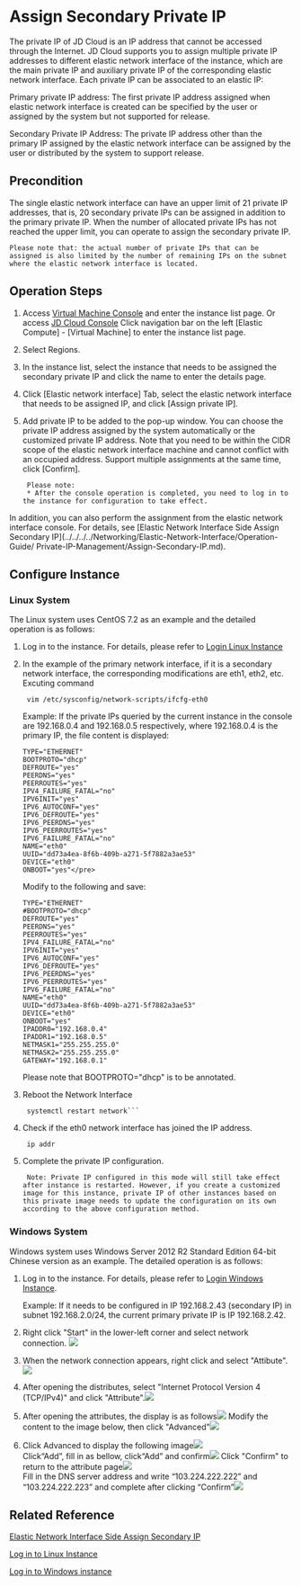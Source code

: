 # Assign Secondary Private IP

The private IP of JD Cloud is an IP address that cannot be accessed through the Internet. JD Cloud supports you to assign multiple private IP addresses to different elastic network interface of the instance, which are the main private IP and auxiliary private IP of the corresponding elastic network interface. Each private IP can be associated to an elastic IP:

Primary private IP address: The first private IP address assigned when elastic network interface is created can be specified by the user or assigned by the system but not supported for release.

Secondary Private IP Address: The private IP address other than the primary IP assigned by the elastic network interface can be assigned by the user or distributed by the system to support release.

## Precondition

The single elastic network interface can have an upper limit of 21 private IP addresses, that is, 20 secondary private IPs can be assigned in addition to the primary private IP. When the number of allocated private IPs has not reached the upper limit, you can operate to assign the secondary private IP.
	
	Please note that: the actual number of private IPs that can be assigned is also limited by the number of remaining IPs on the subnet where the elastic network interface is located.

## Operation Steps

1. Access [Virtual Machine Console](https://cns-console.jdcloud.com/host/compute/list) and enter the instance list page. Or access [JD Cloud Console](https://console.jdcloud.com) Click navigation bar on the left [Elastic Compute] - [Virtual Machine] to enter the instance list page.
2. Select Regions.
3. In the instance list, select the instance that needs to be assigned the secondary private IP and click the name to enter the details page.
4. Click [Elastic network interface] Tab, select the elastic network interface that needs to be assigned IP, and click [Assign private IP].
5. Add private IP to be added to the pop-up window. You can choose the private IP address assigned by the system automatically or the customized private IP address. Note that you need to be within the CIDR scope of the elastic network interface machine and cannot conflict with an occupied address. Support multiple assignments at the same time, click [Confirm].
		
		Please note:
		* After the console operation is completed, you need to log in to the instance for configuration to take effect.

In addition, you can also perform the assignment from the elastic network interface console. For details, see [Elastic Network Interface Side Assign Secondary IP](../../../../Networking/Elastic-Network-Interface/Operation-Guide/ Private-IP-Management/Assign-Secondary-IP.md).

## Configure Instance

### Linux System

The Linux system uses CentOS 7.2 as an example and the detailed operation is as follows:

1. Log in to the instance. For details, please refer to [Login Linux Instance](../../Getting-Start-Linux/Connect-To-Instance.md)

2. In the example of the primary network interface, if it is a secondary network interface, the corresponding modifications are eth1, eth2, etc. Excuting command 

		vim /etc/sysconfig/network-scripts/ifcfg-eth0

	Example: If the private IPs queried by the current instance in the console are 192.168.0.4 and 192.168.0.5 respectively, where 192.168.0.4 is the primary IP, the file content is displayed:

	```
	TYPE="ETHERNET"  
	BOOTPROTO="dhcp"
	DEFROUTE="yes"
	PEERDNS="yes"
	PEERROUTES="yes"
	IPV4_FAILURE_FATAL="no"
	IPV6INIT="yes"
	IPV6_AUTOCONF="yes"
	IPV6_DEFROUTE="yes"
	IPV6_PEERDNS="yes"
	IPV6_PEERROUTES="yes"
	IPV6_FAILURE_FATAL="no"
	NAME="eth0"
	UUID="dd73a4ea-8f6b-409b-a271-5f7882a3ae53"
	DEVICE="eth0"
	ONBOOT="yes"</pre>
	```
	Modify to the following and save:

	```
	TYPE="ETHERNET"
	#BOOTPROTO="dhcp"
	DEFROUTE="yes"
	PEERDNS="yes"
	PEERROUTES="yes"
	IPV4_FAILURE_FATAL="no"
	IPV6INIT="yes"
	IPV6_AUTOCONF="yes"
	IPV6_DEFROUTE="yes"
	IPV6_PEERDNS="yes"
	IPV6_PEERROUTES="yes"
	IPV6_FAILURE_FATAL="no"
	NAME="eth0"
	UUID="dd73a4ea-8f6b-409b-a271-5f7882a3ae53"
	DEVICE="eth0"
	ONBOOT="yes"
	IPADDR0="192.168.0.4"
	IPADDR1="192.168.0.5"
	NETMASK1="255.255.255.0"
	NETMASK2="255.255.255.0"
	GATEWAY="192.168.0.1"
	```
	Please note that BOOTPROTO="dhcp" is to be annotated.

3. Reboot the Network Interface

		systemctl restart network```

4. Check if the eth0 network interface has joined the IP address.
		
		ip addr
		
5. Complete the private IP configuration.
	
		Note: Private IP configured in this mode will still take effect after instance is restarted. However, if you create a customized image for this instance, private IP of other instances based on this private image needs to update the configuration on its own according to the above configuration method.

### Windows System

Windows system uses Windows Server 2012 R2 Standard Edition 64-bit Chinese version as an example. The detailed operation is as follows:

1. Log in to the instance. For details, please refer to [Login Windows Instance](../../Getting-Start-Windows/Connect-To-Instance.md).

	Example: If it needs to be configured in IP 192.168.2.43 (secondary IP) in subnet 192.168.2.0/24, the current primary private IP is IP 192.168.2.42.

2. Right click "Start" in the lower-left corner and select network connection. ![](../../../../../image/vm/AssignIP1.png)
3. When the network connection appears, right click and select "Attibute". ![](../../../../../image/vm/AssignIP2.png)
4. After opening the distributes, select "Internet Protocol Version 4 (TCP/IPv4)" and click "Attribute".![](../../../../../image/vm/AssignIP3.png )
5. After opening the attributes, the display is as follows![](../../../../../image/vm/AssignIP4.png)
   Modify the content to the image below, then click "Advanced"![](../../../../../image/vm/AssignIP5.png)
6. Click Advanced to display the following image![](../../../../../image/vm/AssignIP6.png)
<br>Click“Add”, fill in as bellow, click“Add” and confirm![](../../../../../image/vm/AssignIP7.png)
Click "Confirm" to return to the attribute page![](../../../../../image/vm/AssignIP8.png)<br>Fill in the DNS server address and write “103.224.222.222” and “103.224.222.223” and complete after clicking “Confirm”![](../../../../../image/vm/AssignIP9.png)

## Related Reference

[Elastic Network Interface Side Assign Secondary IP](../../../../Networking/Elastic-Network-Interface/Operation-Guide/Private-IP-Management/Assign-Secondary-IP.md)

[Log in to Linux Instance](../../Getting-Start-Linux/Connect-To-Instance.md)

[Log in to Windows instance](../../Getting-Start-Windows/Connect-To-Instance.md)
